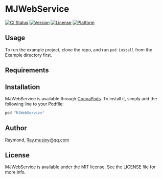 # MJWebService

[![CI Status](http://img.shields.io/travis/Raymond/MJWebService.svg?style=flat)](https://travis-ci.org/Raymond/MJWebService)
[![Version](https://img.shields.io/cocoapods/v/MJWebService.svg?style=flat)](http://cocoapods.org/pods/MJWebService)
[![License](https://img.shields.io/cocoapods/l/MJWebService.svg?style=flat)](http://cocoapods.org/pods/MJWebService)
[![Platform](https://img.shields.io/cocoapods/p/MJWebService.svg?style=flat)](http://cocoapods.org/pods/MJWebService)

## Usage

To run the example project, clone the repo, and run `pod install` from the Example directory first.

## Requirements

## Installation

MJWebService is available through [CocoaPods](http://cocoapods.org). To install
it, simply add the following line to your Podfile:

```ruby
pod "MJWebService"
```

## Author

Raymond, Ray.musjoy@qq.com

## License

MJWebService is available under the MIT license. See the LICENSE file for more info.
